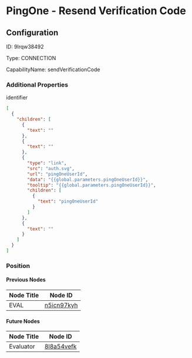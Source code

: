 # PingOne - Resend Verification Code
## Configuration
ID:  9lrqw38492

Type: CONNECTION 

CapabilityName: sendVerificationCode






### Additional Properties
identifier
```json 
[
  {
    "children": [
      {
        "text": ""
      },
      {
        "text": ""
      },
      {
        "type": "link",
        "src": "auth.svg",
        "url": "pingOneUserId",
        "data": "{{global.parameters.pingOneUserId}}",
        "tooltip": "{{global.parameters.pingOneUserId}}",
        "children": [
          {
            "text": "pingOneUserId"
          }
        ]
      },
      {
        "text": ""
      }
    ]
  }
]
```





### Position

#### Previous Nodes
| Node Title | Node ID |
| :------------- | ------------ |
| EVAL | [n5icn97kyh](./n5icn97kyh.md) | 
 
 #### Future Nodes
| Node Title | Node ID |
| :------------- | ------------ |
| Evaluator |[8l8a54vefk](./8l8a54vefk.md) | 
